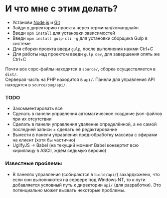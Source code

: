 # И что мне с этим делать?

* Установи [Node.js](https://nodejs.org/en/download/) и [Git](https://git-scm.com/downloads)
* Зайди в директорию проекта через терминал/командлайн
* Введи `npm install` для установки зависимостей
* Введи `npm install gulp-cli -g` для установки сборщика Gulp в системе
* Для сборки проекта введи `gulp`, после выполнения нажми Ctrl+C
* Для работы над проектом введи `gulp dev`, для завершения опять же Ctrl+C

Почти все сорс-файлы находятся в `source/`, сборка осуществляется в  `dist/`.  
Серверая часть на PHP находится в `api/`. Панели для управления API находятся в `source/pug/api/`.

### TODO

* Закомментировать всё
* Сделать в панели управления автоматическое создание json-файлов при их отсутствии
* Сделать в панели управления удаление определённой, а не самой последней записи + сделать её редактирование
* Вынести в панели управления пред-обработку массива с эфирами на клиент (хотя бы частично)
* UglifyJS -> Babel (на текущий момент Babel конвертит всю кириллицу в ASCII, ждём седьмую версию)

### Известные проблемы

* В панелях управления (собираются в `build/api/`) захардкожено, что если они выполняются на сервере под Windows NT, то к пути добавляется условный путь к директории `api/` (для разработки). Это потенциально может вызвать некоторые проблемы.
